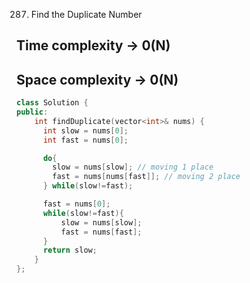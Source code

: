 287. Find the Duplicate Number

## Time complexity -> 0(N)
## Space complexity -> 0(N)

```cpp
class Solution {
public:
    int findDuplicate(vector<int>& nums) {
      int slow = nums[0];
      int fast = nums[0];

      do{
        slow = nums[slow]; // moving 1 place
        fast = nums[nums[fast]]; // moving 2 place
      } while(slow!=fast);

      fast = nums[0];
      while(slow!=fast){
          slow = nums[slow];
          fast = nums[fast];
      }
      return slow;
    }
};
```

